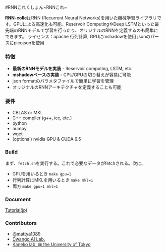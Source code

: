 #RNNこれくしょん~RNNこれ~

**RNN-colle**はRNN (Recurrent Neural Networks)を用いた機械学習ライブラリです。GPUによる高速化も可能。Reservoir ComputingやDeep LSTMといった最先端のRNNモデルで学習を行ったり、オリジナルのRNNを定義するのも簡単にできます。
ライセンス：apache
行列計算, GPUにmshadowを使用
jsonのパースにpicojsonを使用

### 特徴
- **最新のRNNモデルを実装** - Reservoir computing, LSTM, etc.
- **mshadowベースの実装** - CPU/GPUの切り替えが容易に可能
- json formatのパラメタファイルで簡単に学習を管理
- オリジナルのRNNアーキテクチャを定義することも可能

### 要件
- CBLAS or MKL
- C++ compiler (g++, icc, etc.)
- python
 - numpy
 - wget
- (optional) nvidia GPU & CUDA 6.5

### Build
まず、`fetch.sh`を実行する。これで必要なデータがfetchされる。次に、
- GPUを用いるとき
`make gpu=1`
- 行列計算にMKLを用いるとき
`make mkl=1`
- 両方
`make gpu=1 mkl=1`

### Document
[Tutorial(jp)](https://github.com/mattya/RNN-colle/wiki/Tutorial_jp)

### Contributors
- [@mattya1089][1]
- [Dwango AI Lab.][2]
- [Kaneko lab. @ the University of Tokyo][3]


[1]:https://twitter.com/mattya1089
[2]:http://ailab.dwango.co.jp/
[3]:http://chaos.c.u-tokyo.ac.jp/index_j.html